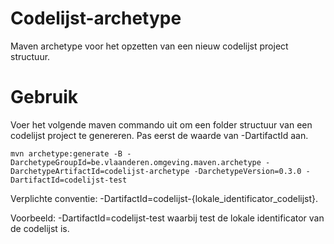 # Codelijst-archetype
Maven archetype voor het opzetten van een nieuw codelijst project structuur.
# Gebruik
Voer het volgende maven commando uit om een folder structuur van een codelijst project te genereren. Pas eerst de waarde van -DartifactId aan.
```
mvn archetype:generate -B -DarchetypeGroupId=be.vlaanderen.omgeving.maven.archetype -DarchetypeArtifactId=codelijst-archetype -DarchetypeVersion=0.3.0 -DartifactId=codelijst-test
```
Verplichte conventie: -DartifactId=codelijst-{lokale_identificator_codelijst}.

Voorbeeld: -DartifactId=codelijst-test waarbij test de lokale identificator van de codelijst is.